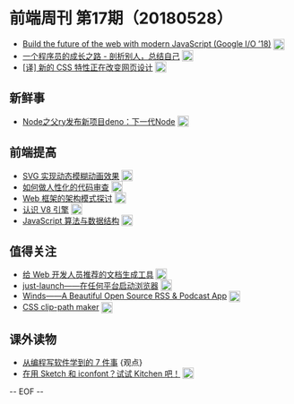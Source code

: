 # 前端周刊 第17期（20180528）

- [Build the future of the web with modern JavaScript (Google I/O ’18)](https://www.youtube.com/watch?v=mIWCLOftfRw&list=PLNYkxOF6rcIC4NQeXpdAy0RbOACI66Hvf&utm_source=ESnextNews.com&utm_medium=Weekly+Newsletter&utm_campaign=2018-05-22&utm_source=mife&utm_medium=article&utm_campaign=mifeweekly&utm_term=video) <img valign="top" width="auto" height="20" src="./assets/video.svg" />
- [一个程序员的成长之路 - 剖析别人，总结自己](https://mp.weixin.qq.com/s/zWPjfHiYxx0HH9lE99Yijw?utm_source=mife&utm_medium=article&utm_campaign=mifeweekly&utm_term=demo) <img valign="top" width="auto" height="20" src="./assets/demo.svg" />
- [[译] 新的 CSS 特性正在改变网页设计](https://juejin.im/post/5b0cae8c6fb9a009de14c833?utm_source=mife&utm_medium=article&utm_campaign=mifeweekly&utm_term=opinion) <img valign="top" width="auto" height="20" src="./assets/opinion.svg" />

## 新鲜事
- [Node之父ry发布新项目deno：下一代Node](https://mp.weixin.qq.com/s/1LcO3EqGV2iRlZ1aIrQeqw?utm_source=mife&utm_medium=article&utm_campaign=mifeweekly&utm_term=news) <img valign="top" width="auto" height="20" src="./assets/news.svg" />

## 前端提高

- [SVG 实现动态模糊动画效果](https://mp.weixin.qq.com/s/55hFDZNgXT3YYb9KR_bXUA?utm_source=mife&utm_medium=article&utm_campaign=mifeweekly&utm_term=tutorial) <img valign="top" width="auto" height="20" src="./assets/tutorial.svg" />
- [如何做人性化的代码审查](https://mp.weixin.qq.com/s/MGNYAVe31Exn9UumHqUYEQ?utm_source=mife&utm_medium=article&utm_campaign=mifeweekly&utm_term=opinion) <img valign="top" width="auto" height="20" src="./assets/opinion.svg" />
- [Web 框架的架构模式探讨](http://web.jobbole.com/94577/) <img valign="top" width="auto" height="20" src="./assets/tutorial.svg" />
- [认识 V8 引擎](https://zhuanlan.zhihu.com/p/27628685?utm_source=mife&utm_medium=article&utm_campaign=mifeweekly&utm_term=tutorial) <img valign="top" width="auto" height="20" src="./assets/tutorial.svg" />
- [JavaScript 算法与数据结构](https://github.com/trekhleb/javascript-algorithms/blob/master/README.zh-CN.md?utm_source=mife&utm_medium=article&utm_campaign=mifeweekly&utm_term=tutorial) <img valign="top" width="auto" height="20" src="./assets/tutorial.svg" />

## 值得关注

- [给 Web 开发人员推荐的文档生成工具](https://mp.weixin.qq.com/s/nPx81RgsBczboNT9__d3Vw?utm_source=mife&utm_medium=article&utm_campaign=mifeweekly&utm_term=tutorial) <img valign="top" width="auto" height="20" src="./assets/tools.svg" />
- [just-launch——在任何平台启动浏览器](https://github.com/juliangruber/just-launch?utm_source=mife&utm_medium=article&utm_campaign=mifeweekly&utm_term=tools) <img valign="top" width="auto" height="20" src="./assets/github.svg" />
- [Winds——A Beautiful Open Source RSS & Podcast App](https://github.com/getstream/winds?utm_source=mife&utm_medium=article&utm_campaign=mifeweekly&utm_term=github) <img valign="top" width="auto" height="20" src="./assets/github.svg" />
- [CSS clip-path maker](https://bennettfeely.com/clippy/?utm_source=mife&utm_medium=article&utm_campaign=mifeweekly&utm_term=github) <img valign="top" width="auto" height="20" src="./assets/tools.svg" />

## 课外读物

- [从编程写软件学到的 7 件事](https://mp.weixin.qq.com/s/7liVif6_3BdFjySEFakvBg?utm_source=mife&utm_medium=article&utm_campaign=mifeweekly&utm_term=tools) {观点}
- [在用 Sketch 和 iconfont？试试 Kitchen 吧！](https://zhuanlan.zhihu.com/p/36657030?utm_source=mife&utm_medium=article&utm_campaign=mifeweekly&utm_term=tips) <img valign="top" width="auto" height="20" src="./assets/tips.svg" />

-- EOF --
